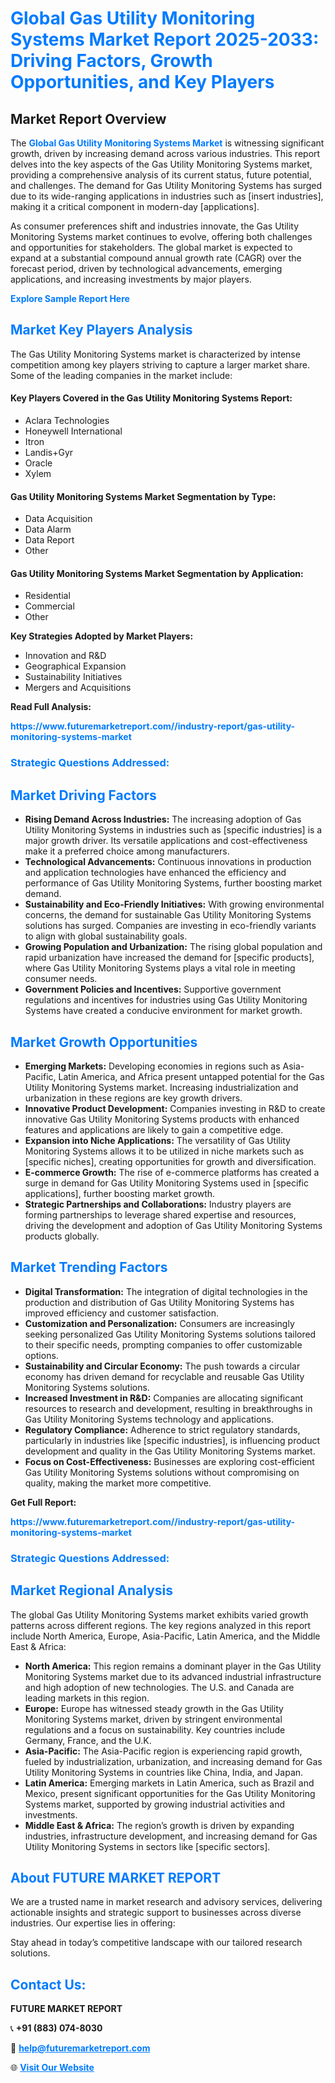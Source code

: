 <h1 style="color: #007BFF;">Global Gas Utility Monitoring Systems Market Report 2025-2033: Driving Factors, Growth Opportunities, and Key Players</h1>

<section id="overview">
<h2>Market Report Overview</h2>
<p>The <a href="https://www.futuremarketreport.com//industry-report/gas-utility-monitoring-systems-market" style="color: #007BFF; text-decoration: none;"><strong>Global Gas Utility Monitoring Systems Market</strong></a> is witnessing significant growth, driven by increasing demand across various industries. This report delves into the key aspects of the Gas Utility Monitoring Systems market, providing a comprehensive analysis of its current status, future potential, and challenges. The demand for Gas Utility Monitoring Systems has surged due to its wide-ranging applications in industries such as [insert industries], making it a critical component in modern-day [applications].</p>
<p>As consumer preferences shift and industries innovate, the Gas Utility Monitoring Systems market continues to evolve, offering both challenges and opportunities for stakeholders. The global market is expected to expand at a substantial compound annual growth rate (CAGR) over the forecast period, driven by technological advancements, emerging applications, and increasing investments by major players.</p>
</section>

<section id="overview">
<p><a href="https://www.futuremarketreport.com//request-sample/reportId=51656" style="color: #007BFF; text-decoration: none;"><strong>Explore Sample Report Here</strong></a></p>
</section>

<section id="key-players">
<h2 style="color: #007BFF;">Market Key Players Analysis</h2>
<p>The Gas Utility Monitoring Systems market is characterized by intense competition among key players striving to capture a larger market share. Some of the leading companies in the market include:</p>
<h4>Key Players Covered in the Gas Utility Monitoring Systems Report:</h4>
<ul><li>Aclara Technologies</li><li>Honeywell International</li><li>Itron</li><li>Landis+Gyr</li><li>Oracle</li><li>Xylem</li></ul>
<h4>Gas Utility Monitoring Systems Market Segmentation by Type:</h4>
<ul><li>Data Acquisition</li><li>Data Alarm</li><li>Data Report</li><li>Other</li></ul>

<h4>Gas Utility Monitoring Systems Market Segmentation by Application:</h4>
<ul><li>Residential</li><li>Commercial</li><li>Other</li></ul>
<p><strong>Key Strategies Adopted by Market Players:</strong></p>
<ul>
<li>Innovation and R&D</li>
<li>Geographical Expansion</li>
<li>Sustainability Initiatives</li>
<li>Mergers and Acquisitions</li>
</ul>
</section>

<section>
<p><strong>Read Full Analysis: </strong></p><a href="https://www.futuremarketreport.com//industry-report/gas-utility-monitoring-systems-market" style="color: #007BFF; text-decoration: none;"><strong>https://www.futuremarketreport.com//industry-report/gas-utility-monitoring-systems-market</strong></a>
<h3 style="color: #007BFF;">Strategic Questions Addressed:</h3>
</section>

<section id="driving-factors">
<h2 style="color: #007BFF;">Market Driving Factors</h2>
<ul>
<li><strong>Rising Demand Across Industries:</strong> The increasing adoption of Gas Utility Monitoring Systems in industries such as [specific industries] is a major growth driver. Its versatile applications and cost-effectiveness make it a preferred choice among manufacturers.</li>
<li><strong>Technological Advancements:</strong> Continuous innovations in production and application technologies have enhanced the efficiency and performance of Gas Utility Monitoring Systems, further boosting market demand.</li>
<li><strong>Sustainability and Eco-Friendly Initiatives:</strong> With growing environmental concerns, the demand for sustainable Gas Utility Monitoring Systems solutions has surged. Companies are investing in eco-friendly variants to align with global sustainability goals.</li>
<li><strong>Growing Population and Urbanization:</strong> The rising global population and rapid urbanization have increased the demand for [specific products], where Gas Utility Monitoring Systems plays a vital role in meeting consumer needs.</li>
<li><strong>Government Policies and Incentives:</strong> Supportive government regulations and incentives for industries using Gas Utility Monitoring Systems have created a conducive environment for market growth.</li>
</ul>
</section>

<section id="growth-opportunities">
<h2 style="color: #007BFF;">Market Growth Opportunities</h2>
<ul>
<li><strong>Emerging Markets:</strong> Developing economies in regions such as Asia-Pacific, Latin America, and Africa present untapped potential for the Gas Utility Monitoring Systems market. Increasing industrialization and urbanization in these regions are key growth drivers.</li>
<li><strong>Innovative Product Development:</strong> Companies investing in R&D to create innovative Gas Utility Monitoring Systems products with enhanced features and applications are likely to gain a competitive edge.</li>
<li><strong>Expansion into Niche Applications:</strong> The versatility of Gas Utility Monitoring Systems allows it to be utilized in niche markets such as [specific niches], creating opportunities for growth and diversification.</li>
<li><strong>E-commerce Growth:</strong> The rise of e-commerce platforms has created a surge in demand for Gas Utility Monitoring Systems used in [specific applications], further boosting market growth.</li>
<li><strong>Strategic Partnerships and Collaborations:</strong> Industry players are forming partnerships to leverage shared expertise and resources, driving the development and adoption of Gas Utility Monitoring Systems products globally.</li>
</ul>
</section>

<section id="trending-factors">
<h2 style="color: #007BFF;">Market Trending Factors</h2>
<ul>
<li><strong>Digital Transformation:</strong> The integration of digital technologies in the production and distribution of Gas Utility Monitoring Systems has improved efficiency and customer satisfaction.</li>
<li><strong>Customization and Personalization:</strong> Consumers are increasingly seeking personalized Gas Utility Monitoring Systems solutions tailored to their specific needs, prompting companies to offer customizable options.</li>
<li><strong>Sustainability and Circular Economy:</strong> The push towards a circular economy has driven demand for recyclable and reusable Gas Utility Monitoring Systems solutions.</li>
<li><strong>Increased Investment in R&D:</strong> Companies are allocating significant resources to research and development, resulting in breakthroughs in Gas Utility Monitoring Systems technology and applications.</li>
<li><strong>Regulatory Compliance:</strong> Adherence to strict regulatory standards, particularly in industries like [specific industries], is influencing product development and quality in the Gas Utility Monitoring Systems market.</li>
<li><strong>Focus on Cost-Effectiveness:</strong> Businesses are exploring cost-efficient Gas Utility Monitoring Systems solutions without compromising on quality, making the market more competitive.</li>
</ul>
</section>

<section>
<p><strong>Get Full Report: </strong></p><a href="https://www.futuremarketreport.com//industry-report/gas-utility-monitoring-systems-market" style="color: #007BFF; text-decoration: none;"><strong>https://www.futuremarketreport.com//industry-report/gas-utility-monitoring-systems-market</strong></a>
<h3 style="color: #007BFF;">Strategic Questions Addressed:</h3>
</section>


<section id="regional-analysis">
<h2 style="color: #007BFF;">Market Regional Analysis</h2>
<p>The global Gas Utility Monitoring Systems market exhibits varied growth patterns across different regions. The key regions analyzed in this report include North America, Europe, Asia-Pacific, Latin America, and the Middle East & Africa:</p>
<ul>
<li><strong>North America:</strong> This region remains a dominant player in the Gas Utility Monitoring Systems market due to its advanced industrial infrastructure and high adoption of new technologies. The U.S. and Canada are leading markets in this region.</li>
<li><strong>Europe:</strong> Europe has witnessed steady growth in the Gas Utility Monitoring Systems market, driven by stringent environmental regulations and a focus on sustainability. Key countries include Germany, France, and the U.K.</li>
<li><strong>Asia-Pacific:</strong> The Asia-Pacific region is experiencing rapid growth, fueled by industrialization, urbanization, and increasing demand for Gas Utility Monitoring Systems in countries like China, India, and Japan.</li>
<li><strong>Latin America:</strong> Emerging markets in Latin America, such as Brazil and Mexico, present significant opportunities for the Gas Utility Monitoring Systems market, supported by growing industrial activities and investments.</li>
<li><strong>Middle East & Africa:</strong> The region’s growth is driven by expanding industries, infrastructure development, and increasing demand for Gas Utility Monitoring Systems in sectors like [specific sectors].</li>
</ul>
</section>

<footer>
<h2 style="color: #007BFF;">About FUTURE MARKET REPORT</h2>
<p>We are a trusted name in market research and advisory services, delivering actionable insights and strategic support to businesses across diverse industries. Our expertise lies in offering:</p>

<p>Stay ahead in today’s competitive landscape with our tailored research solutions.</p>

<h2 style="color: #007BFF;">Contact Us:</h2>
<p><strong>FUTURE MARKET REPORT</strong></p>
<p>📞 <strong>+91 (883) 074-8030</strong></p>
<p>📧 <strong><a href="mailto:help@futuremarketreport.com" style="color: #007BFF;">help@futuremarketreport.com</a></strong></p>
<p>🌐 <strong><a href="https://www.futuremarketreport.com/" style="color: #007BFF;">Visit Our Website</a></strong></p>
</footer>